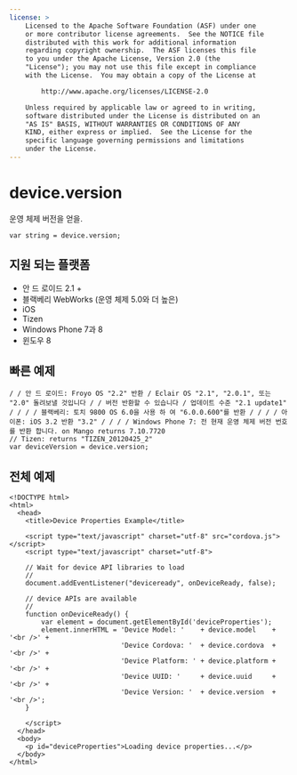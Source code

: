 ```yaml
---
license: >
    Licensed to the Apache Software Foundation (ASF) under one
    or more contributor license agreements.  See the NOTICE file
    distributed with this work for additional information
    regarding copyright ownership.  The ASF licenses this file
    to you under the Apache License, Version 2.0 (the
    "License"); you may not use this file except in compliance
    with the License.  You may obtain a copy of the License at

        http://www.apache.org/licenses/LICENSE-2.0

    Unless required by applicable law or agreed to in writing,
    software distributed under the License is distributed on an
    "AS IS" BASIS, WITHOUT WARRANTIES OR CONDITIONS OF ANY
    KIND, either express or implied.  See the License for the
    specific language governing permissions and limitations
    under the License.
---
```


# device.version

운영 체제 버전을 얻을.

    var string = device.version;
    

## 지원 되는 플랫폼

*   안 드 로이드 2.1 +
*   블랙베리 WebWorks (운영 체제 5.0와 더 높은)
*   iOS
*   Tizen
*   Windows Phone 7과 8
*   윈도우 8

## 빠른 예제

    / / 안 드 로이드: Froyo OS "2.2" 반환 / Eclair OS "2.1", "2.0.1", 또는 "2.0" 돌려보낼 것입니다 / / 버전 반환할 수 있습니다 / 업데이트 수준 "2.1 update1" / / / / 블랙베리: 토치 9800 OS 6.0을 사용 하 여 "6.0.0.600"를 반환 / / / / 아이폰: iOS 3.2 반환 "3.2" / / / / Windows Phone 7: 전 현재 운영 체제 버전 번호를 반환 합니다. on Mango returns 7.10.7720
    // Tizen: returns "TIZEN_20120425_2"
    var deviceVersion = device.version;
    

## 전체 예제

    <!DOCTYPE html>
    <html>
      <head>
        <title>Device Properties Example</title>
    
        <script type="text/javascript" charset="utf-8" src="cordova.js"></script>
        <script type="text/javascript" charset="utf-8">
    
        // Wait for device API libraries to load
        //
        document.addEventListener("deviceready", onDeviceReady, false);
    
        // device APIs are available
        //
        function onDeviceReady() {
            var element = document.getElementById('deviceProperties');
            element.innerHTML = 'Device Model: '    + device.model    + '<br />' +
                                'Device Cordova: '  + device.cordova  + '<br />' +
                                'Device Platform: ' + device.platform + '<br />' +
                                'Device UUID: '     + device.uuid     + '<br />' +
                                'Device Version: '  + device.version  + '<br />';
        }
    
        </script>
      </head>
      <body>
        <p id="deviceProperties">Loading device properties...</p>
      </body>
    </html>